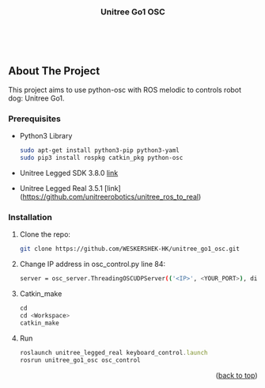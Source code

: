 <!-- Improved compatibility of back to top link: See: https://github.com/othneildrew/Best-README-Template/pull/73 -->
<a name="readme-top"></a>
<!--
*** Thanks for checking out the Best-README-Template. If you have a suggestion
*** that would make this better, please fork the repo and create a pull request
*** or simply open an issue with the tag "enhancement".
*** Don't forget to give the project a star!
*** Thanks again! Now go create something AMAZING! :D
-->




<!-- PROJECT LOGO -->

<div align="center">

<h3 align="center">Unitree Go1 OSC</h3>
<br />
<br />
<br />
</div>



<!-- ABOUT THE PROJECT -->
## About The Project

This project aims to use python-osc with ROS melodic to controls robot dog: Unitree Go1.

### Prerequisites

* Python3 Library
  ```sh
  sudo apt-get install python3-pip python3-yaml
  sudo pip3 install rospkg catkin_pkg python-osc
  ```
* Unitree Legged SDK 3.8.0 [link](https://github.com/unitreerobotics/unitree_legged_sdk)

* Unitree Legged Real 3.5.1 [link] (https://github.com/unitreerobotics/unitree_ros_to_real)

### Installation

1. Clone the repo:
   ```sh
   git clone https://github.com/WESKERSHEK-HK/unitree_go1_osc.git
   ```
2. Change IP address in osc_control.py line 84:
   ```sh
   server = osc_server.ThreadingOSCUDPServer(('<IP>', <YOUR_PORT>), disp)
   ```
3. Catkin_make
   ```js
   cd
   cd <Workspace>
   catkin_make
   ```
4. Run
   ```js
   roslaunch unitree_legged_real keyboard_control.launch
   rosrun unitree_go1_osc osc_control
   ```

<p align="right">(<a href="#readme-top">back to top</a>)</p>
